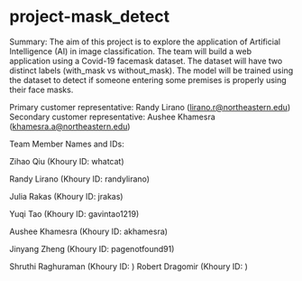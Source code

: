 # project-mask_detect
Summary: The aim of this project is to explore the application of Artificial Intelligence (AI) in image classification. The team will build a web application using a Covid-19 facemask dataset. The dataset will have two distinct labels (with_mask vs without_mask). The model will be trained using the dataset to detect if someone entering some premises is properly using their face masks.

Primary customer representative: Randy Lirano (lirano.r@northeastern.edu)
Secondary customer representative: Aushee Khamesra (khamesra.a@northeastern.edu)

Team Member Names and IDs:

Zihao Qiu (Khoury ID: whatcat)

Randy Lirano (Khoury ID: randylirano)

Julia Rakas (Khoury ID: jrakas)

Yuqi Tao (Khoury ID: gavintao1219)

Aushee Khamesra (Khoury ID: akhamesra)

Jinyang Zheng (Khoury ID: pagenotfound91)

Shruthi Raghuraman (Khoury ID: )
Robert Dragomir (Khoury ID: )

